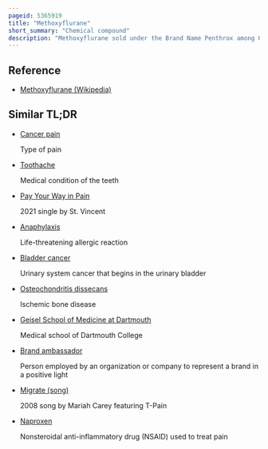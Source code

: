 ```yaml
---
pageid: 5365919
title: "Methoxyflurane"
short_summary: "Chemical compound"
description: "Methoxyflurane sold under the Brand Name Penthrox among Others is an inhaled Medication primarily used for Pain after Trauma. It can also be used for short Episodes of Pain as a Result of medical Procedures. The Pain Relief is rapid and of a short Duration. Only Use under direct medical Supervision is recommended."
---
```


## Reference

- [Methoxyflurane (Wikipedia)](https://en.wikipedia.org/?curid=5365919)

## Similar TL;DR

- [Cancer pain](/tldr/en/cancer-pain)

  Type of pain

- [Toothache](/tldr/en/toothache)

  Medical condition of the teeth

- [Pay Your Way in Pain](/tldr/en/pay-your-way-in-pain)

  2021 single by St. Vincent

- [Anaphylaxis](/tldr/en/anaphylaxis)

  Life-threatening allergic reaction

- [Bladder cancer](/tldr/en/bladder-cancer)

  Urinary system cancer that begins in the urinary bladder

- [Osteochondritis dissecans](/tldr/en/osteochondritis-dissecans)

  Ischemic bone disease

- [Geisel School of Medicine at Dartmouth](/tldr/en/geisel-school-of-medicine-at-dartmouth)

  Medical school of Dartmouth College

- [Brand ambassador](/tldr/en/brand-ambassador)

  Person employed by an organization or company to represent a brand in a positive light

- [Migrate (song)](/tldr/en/migrate-song)

  2008 song by Mariah Carey featuring T-Pain

- [Naproxen](/tldr/en/naproxen)

  Nonsteroidal anti-inflammatory drug (NSAID) used to treat pain
